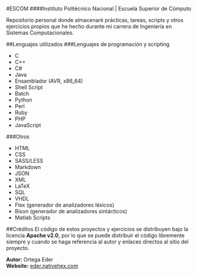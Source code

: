#ESCOM
####Instituto Politécnico Nacional | Escuela Superior de Cómputo  

Repositorio personal donde almacenaré prácticas, tareas, scripts y otros ejercicios propios que he hecho durante mi carrera de Ingeniería en Sistemas Computacionales.

##Lenguajes utilizados
###Lenguajes de programación y scripting
- C
- C++
- C#
- Java
- Ensamblador (AVR, x86_64)
- Shell Script
- Batch
- Python
- Perl
- Ruby
- PHP
- JavaScript

###Otros
- HTML
- CSS
- SASS/LESS
- Markdown
- JSON
- XML
- LaTeX
- SQL
- VHDL
- Flex (generador de analizadores léxicos)
- Bison (generador de analizadores sintácticos)
- Matlab Scripts

##Créditos
El código de estos proyectos y ejercicios se distribuyen bajo la licencia **Apache v2.0**, por lo que se puede distribuir el código libremente siempre y cuando se haga referencia al autor y enlaces directos al sitio del proyecto.

**Autor:** Ortega Eder  
**Website:** [eder.nativehex.com](http://eder.nativehex.com/)
